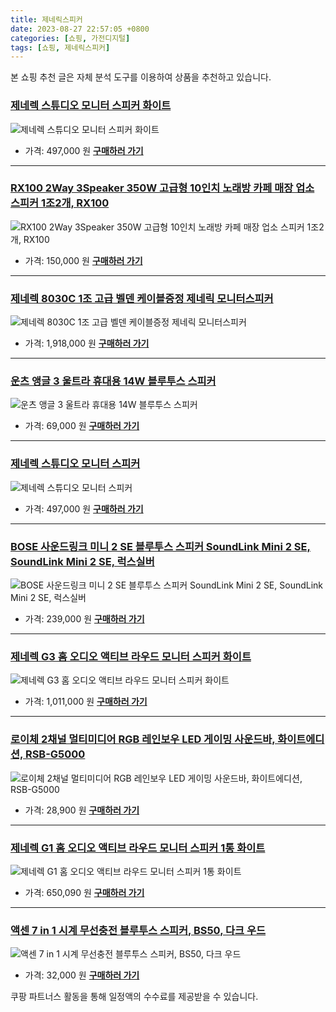 ```yaml
---
title: 제네릭스피커
date: 2023-08-27 22:57:05 +0800
categories: [쇼핑, 가전디지털]
tags: [쇼핑, 제네릭스피커]
---
```

본 쇼핑 추천 글은 자체 분석 도구를 이용하여 상품을 추천하고 있습니다.
### [제네렉 스튜디오 모니터 스피커 화이트](https://link.coupang.com/re/AFFSDP?lptag=AF1030537&pageKey=6096559350&itemId=11396734978&vendorItemId=78672752653&traceid=V0-153-4487c7697eab3a33&requestid=20230906225704863241339515&token=31850C%7CMIXED)
![제네렉 스튜디오 모니터 스피커 화이트](https://ads-partners.coupang.com/image1/8W3Exm_cCoC64rT_8Tyk_4h2UJYqGrf_xPohRDatG87UStjAD1a4GDFIt9dKYH0dFtvlmfThJa3-BpvSL1isMfqJFmynoMf0AhjKxgBJ7ml0E_5Ep5kL1iOrekMiCFEler4NO2MQZ0QDkgYHwKMrgrmSjMxxlazbkxn2Ysp5L0BUp2B4J9-IQI1k3ALNSW1fcEHuVYpIy8gGukK4jir-PKkcq4AQ324qpu4Gim1RUkfDijlz5QboXPtuasJISgEprs26IUnaxg==)
- 가격: 497,000 원
[**구매하러 가기**](https://link.coupang.com/re/AFFSDP?lptag=AF1030537&pageKey=6096559350&itemId=11396734978&vendorItemId=78672752653&traceid=V0-153-4487c7697eab3a33&requestid=20230906225704863241339515&token=31850C%7CMIXED)
---
### [RX100 2Way 3Speaker 350W 고급형 10인치 노래방 카페 매장 업소 스피커 1조2개, RX100](https://link.coupang.com/re/AFFSDP?lptag=AF1030537&pageKey=7463132498&itemId=19457389636&vendorItemId=86567924180&traceid=V0-153-e7a720254fd806b9&clickBeacon=EOgdiKg6IbaDkcBZh43p5JQsq5dSa8HiWcD780DgiEn9cxQX%2BqVRSE2C2VbTYyc%2FA7q8N%2FaCgJOP%2BmT1mU6zcy70Yz%2BKJ3ozEQePeUEpnWOM8WwzcVWyOyE3WqGylZWgdGtSTXgM06hykxBPuHhPcFg%2FajC70jbnpSSmZrTQnKBac%2BmAlhCbwapvXYsvRlmIYvYrN3nIxk%2BoqvlnqenNLwoEGShDbUa11Xzzfm6kzra64GgOI3zInWk%2F5hQiFaupavMdmdiihwr1D8yQiZvcXbfTRHYJTfobDr8r3k8m3tvy6rumx1uWNuhaYidLKC4BMnEm0XU3d3RDoFa7l6S3bcIe2jr0GPx0%2FUsrYiNSo3r%2BtkxgYWyvR9an6T5K30Qsx4cehaeFOzmKSCE3CNzF9V1%2Fmdpmi73%2BDKaZN5BNJVFYDVAG00K1E%2FKOYIV7BzKYeFPPHiWWMG2iyVn4oiiMZuK%2FfwGCMcm6UMO23kF%2B9OJdoUEGp4fTUwo8lUWH5W%2BCKznCRjR%2BdQEPMDYmWPI8szldW2n33Z%2BoCC7VKgF3Hnl0Nkxo%2Bwxyiwa7UtaCIZ37d73%2BT7i%2F3mqzePNbYuALyRik8XG7KtnpedTaJ0GXOnFk9UEWq61g5DKYSIVu0k3%2BLidtLI5R8bbliEkvpgvU0Zd%2FB%2Bc4n3TXtAUscEOO20iv08YmtZTZgmU7rFv00D1nRd2WpEOvj6QQaekKbElAy6DFHgXhEUBO5VWC1H5ZlhGSkt53VAGkE%2FYvn4FAKpRr25vI5DYLmRRPOMiT2cK86B6DSP%2FQR3TtvfQjjqNUousdcZw5OyoQN6vXsfWm%2B0y3HNh2YBxIQcYbsK71100hQK2ilFOAGrl%2F07sW1m0sfyMhlMLyWkmZtYwdeFmCFQ%2Fo&requestid=20230906225704863241339515&token=31850C%7CMIXED)
![RX100 2Way 3Speaker 350W 고급형 10인치 노래방 카페 매장 업소 스피커 1조2개, RX100](https://ads-partners.coupang.com/image1/eC3xkyTfW1-PxzpYeBFP35x9uDfUqtGQg8LS6btNi0AH3CjKurnh4G7YCP1zPlm6VZEe5XqbJnBMQBM43UTRm7edU4lfKd-XGe7mNRWuaMivJf4Jxl11UnEXFrW9OFvmaOkFksJ8aPUXuNOrKbbPqq-GEQDvPSK-Yljq5LNgfQq3B6igOiReiBQWceh_N3O3xWnly6pz8GlX_fSbktZkQHVBY38nlKZdfXsn7FUlb0SlS4fzwuUIPnSjCY4xZvExKN2UWOPgCag-D9TLe9XcrpdqUGtlZ4WJFJIJ1TyFUBoPiZ59pTY=)
- 가격: 150,000 원
[**구매하러 가기**](https://link.coupang.com/re/AFFSDP?lptag=AF1030537&pageKey=7463132498&itemId=19457389636&vendorItemId=86567924180&traceid=V0-153-e7a720254fd806b9&clickBeacon=EOgdiKg6IbaDkcBZh43p5JQsq5dSa8HiWcD780DgiEn9cxQX%2BqVRSE2C2VbTYyc%2FA7q8N%2FaCgJOP%2BmT1mU6zcy70Yz%2BKJ3ozEQePeUEpnWOM8WwzcVWyOyE3WqGylZWgdGtSTXgM06hykxBPuHhPcFg%2FajC70jbnpSSmZrTQnKBac%2BmAlhCbwapvXYsvRlmIYvYrN3nIxk%2BoqvlnqenNLwoEGShDbUa11Xzzfm6kzra64GgOI3zInWk%2F5hQiFaupavMdmdiihwr1D8yQiZvcXbfTRHYJTfobDr8r3k8m3tvy6rumx1uWNuhaYidLKC4BMnEm0XU3d3RDoFa7l6S3bcIe2jr0GPx0%2FUsrYiNSo3r%2BtkxgYWyvR9an6T5K30Qsx4cehaeFOzmKSCE3CNzF9V1%2Fmdpmi73%2BDKaZN5BNJVFYDVAG00K1E%2FKOYIV7BzKYeFPPHiWWMG2iyVn4oiiMZuK%2FfwGCMcm6UMO23kF%2B9OJdoUEGp4fTUwo8lUWH5W%2BCKznCRjR%2BdQEPMDYmWPI8szldW2n33Z%2BoCC7VKgF3Hnl0Nkxo%2Bwxyiwa7UtaCIZ37d73%2BT7i%2F3mqzePNbYuALyRik8XG7KtnpedTaJ0GXOnFk9UEWq61g5DKYSIVu0k3%2BLidtLI5R8bbliEkvpgvU0Zd%2FB%2Bc4n3TXtAUscEOO20iv08YmtZTZgmU7rFv00D1nRd2WpEOvj6QQaekKbElAy6DFHgXhEUBO5VWC1H5ZlhGSkt53VAGkE%2FYvn4FAKpRr25vI5DYLmRRPOMiT2cK86B6DSP%2FQR3TtvfQjjqNUousdcZw5OyoQN6vXsfWm%2B0y3HNh2YBxIQcYbsK71100hQK2ilFOAGrl%2F07sW1m0sfyMhlMLyWkmZtYwdeFmCFQ%2Fo&requestid=20230906225704863241339515&token=31850C%7CMIXED)
---
### [제네렉 8030C 1조 고급 벨덴 케이블증정 제네릭 모니터스피커](https://link.coupang.com/re/AFFSDP?lptag=AF1030537&pageKey=1618253687&itemId=2761902744&vendorItemId=83483519273&traceid=V0-153-0dec26545b3818c5&requestid=20230906225704863241339515&token=31850C%7CMIXED)
![제네렉 8030C 1조 고급 벨덴 케이블증정 제네릭 모니터스피커](https://ads-partners.coupang.com/image1/ZMggOMt1ar1ZaAZ3ZO8nn99ibfELghVXczL2ryLtxNkHyiLhwe_CUvctLJC6s0lWhUT8UH7K2BcdSjro9eF6ZYH80KTVYTG4qagV58SMW-kCbe6zBk6NAuL4rMZFD_J6yN5QmbMbF45_fe2rZ89ENJyxOaCJfHy86on3GdhyyVjIwqWxpVhnHkFbLrscXhvrWwL5OdPDHy08GjtHSGC54oehcIrWXsrHTzodwuL_CH6d2u9fFUwW-bvqkCcbCk267hFK9EsutejM3Kv3VmtPXkaG3DLSMm1p8bsn2YHr6w==)
- 가격: 1,918,000 원
[**구매하러 가기**](https://link.coupang.com/re/AFFSDP?lptag=AF1030537&pageKey=1618253687&itemId=2761902744&vendorItemId=83483519273&traceid=V0-153-0dec26545b3818c5&requestid=20230906225704863241339515&token=31850C%7CMIXED)
---
### [운츠 앵글 3 울트라 휴대용 14W 블루투스 스피커](https://link.coupang.com/re/AFFSDP?lptag=AF1030537&pageKey=6947920128&itemId=16870072494&vendorItemId=86935095345&traceid=V0-153-2069db89a7cb3382&clickBeacon=EOgdiKg6IbaDkcBZh43p5JQsq5dSa8HiWcD780DgiEn9cxQX%2BqVRSE2C2VbTYyc%2FA7q8N%2FaCgJOP%2BmT1mU6zcy70Yz%2BKJ3ozEQePeUEpnWNdP%2BK%2Fpkl01nfQ1oXptMQxdGtSTXgM06hykxBPuHhPcHBBWvEJlabf5ntUTPnD%2FDvJVyEFOGtmzJt4QsIMCBe3YvYrN3nIxk%2BoqvlnqenNLwoEGShDbUa11Xzzfm6kzra64GgOI3zInWk%2F5hQiFaupBSGH5s01wqqCFzW7wgQ%2FuxJ1MWYWLKGO7J4Vbh3IQuBSxOpEv%2BKIW1dr6wf2li%2FogUKwR%2Bt6GA0HsNFivYjISC1leAIpAgAtCzX1Syr7YrDXwtFDk354%2FiolG51NvK9IG%2FuokxpAg1IWLkSiHQeyEQZompEO0Zkp4BJUoYdWDXS1i%2FQa0i7Pz1NAacbkbFf0coG0cynnUDC3DSVxzdqdxEb%2BQ0LkAzM1afUVFwPX59OvHgh0KaAoy3UHAOAkHC9NRA3%2BraCU7QUHfY2dHZt40CXddRDz%2FxJxP8gM1C%2FxWAUsRiRA8LxwuZdoPOr7SIhNhyDO8J1IGRv7mY%2FNWAuZXjhWPM5AciyfUpfyLWVqO0r2r8C3ds1BWSzhm4y5uMwEvYa6ygj0Scy1iZyhUHNKhV8kWMLJPWxXFsl%2FI%2FLZTqyFHc8tY%2FSO4pwbe3l700iNhG6u17oedpc5zMuV%2B9eibA3y9i8HHMWJVs%2FUanv1XLMt8dvkblbLsFGu3MFo3gAga7%2FVoeac9Juu4hvd6IzaQEuYQnjQv90dUpSb4KsdtUVC1OxuRlJmzr%2BL4%2FQATeNj%2BdtEDT7bbcMo8eltMzBpeXT6T%2F2P1kWolmMwzFX3MgeBzq4Cwcc6kXX%2FqQVtpoWP&requestid=20230906225704863241339515&token=31850C%7CMIXED)
![운츠 앵글 3 울트라 휴대용 14W 블루투스 스피커](https://ads-partners.coupang.com/image1/HBJ3mQQ5uLcEmcC0HBEfUNJFRlHZ5bGlzHKd3vU0YXwpldmjYIEdPXfJbn2IA0EvOZqdDkICWqZiMOOOr6MBxRMs6rXL28CYjrwbpGhfIMyu5-lhgoOhzWngfeOxijK8o_BCw1elUrQatOF1bnIw4FTCckhq8Aown3Ndv-qOZG_eN73ESek0SPWwUWubkhFjXJEE8S6EGv8OeAhwfJgeANczb-VRtYXI8C5fm8skqGcnjAdV6AdPbm5hKKP5pi2LWVJhhwCZt1BWU7qtfLKfxsuhNnSIfyEYuL_SzteAlCdoyqWL)
- 가격: 69,000 원
[**구매하러 가기**](https://link.coupang.com/re/AFFSDP?lptag=AF1030537&pageKey=6947920128&itemId=16870072494&vendorItemId=86935095345&traceid=V0-153-2069db89a7cb3382&clickBeacon=EOgdiKg6IbaDkcBZh43p5JQsq5dSa8HiWcD780DgiEn9cxQX%2BqVRSE2C2VbTYyc%2FA7q8N%2FaCgJOP%2BmT1mU6zcy70Yz%2BKJ3ozEQePeUEpnWNdP%2BK%2Fpkl01nfQ1oXptMQxdGtSTXgM06hykxBPuHhPcHBBWvEJlabf5ntUTPnD%2FDvJVyEFOGtmzJt4QsIMCBe3YvYrN3nIxk%2BoqvlnqenNLwoEGShDbUa11Xzzfm6kzra64GgOI3zInWk%2F5hQiFaupBSGH5s01wqqCFzW7wgQ%2FuxJ1MWYWLKGO7J4Vbh3IQuBSxOpEv%2BKIW1dr6wf2li%2FogUKwR%2Bt6GA0HsNFivYjISC1leAIpAgAtCzX1Syr7YrDXwtFDk354%2FiolG51NvK9IG%2FuokxpAg1IWLkSiHQeyEQZompEO0Zkp4BJUoYdWDXS1i%2FQa0i7Pz1NAacbkbFf0coG0cynnUDC3DSVxzdqdxEb%2BQ0LkAzM1afUVFwPX59OvHgh0KaAoy3UHAOAkHC9NRA3%2BraCU7QUHfY2dHZt40CXddRDz%2FxJxP8gM1C%2FxWAUsRiRA8LxwuZdoPOr7SIhNhyDO8J1IGRv7mY%2FNWAuZXjhWPM5AciyfUpfyLWVqO0r2r8C3ds1BWSzhm4y5uMwEvYa6ygj0Scy1iZyhUHNKhV8kWMLJPWxXFsl%2FI%2FLZTqyFHc8tY%2FSO4pwbe3l700iNhG6u17oedpc5zMuV%2B9eibA3y9i8HHMWJVs%2FUanv1XLMt8dvkblbLsFGu3MFo3gAga7%2FVoeac9Juu4hvd6IzaQEuYQnjQv90dUpSb4KsdtUVC1OxuRlJmzr%2BL4%2FQATeNj%2BdtEDT7bbcMo8eltMzBpeXT6T%2F2P1kWolmMwzFX3MgeBzq4Cwcc6kXX%2FqQVtpoWP&requestid=20230906225704863241339515&token=31850C%7CMIXED)
---
### [제네렉 스튜디오 모니터 스피커](https://link.coupang.com/re/AFFSDP?lptag=AF1030537&pageKey=5795349034&itemId=9922405193&vendorItemId=77205687837&traceid=V0-153-3d0228fb4f37a3bb&requestid=20230906225704863241339515&token=31850C%7CMIXED)
![제네렉 스튜디오 모니터 스피커](https://ads-partners.coupang.com/image1/OnljwXrw_JVqfqe6OgMYGJrKM4zfZeh3J7zGOpbHH4f9bsdpxAHWGBVmlYLoyhaZEvZ03xj42GVNmVFuL9w1--uv5P7dNJiojR8kNuS0d0_9QQQGNbMCqcUuJDerurYelqmV4lJqKhg38m6v2iPLokRUwof5qGJEhgMqu262mxxObr0dUgO_4XG_I_oMW4BGhtLVaTxP4ue840bHEgOuH-RjFmf0CoynCh504KNd4cIxBgge_puBij_GjWsAHl9-wVBIjTMeFWNpih8vMlXu)
- 가격: 497,000 원
[**구매하러 가기**](https://link.coupang.com/re/AFFSDP?lptag=AF1030537&pageKey=5795349034&itemId=9922405193&vendorItemId=77205687837&traceid=V0-153-3d0228fb4f37a3bb&requestid=20230906225704863241339515&token=31850C%7CMIXED)
---
### [BOSE 사운드링크 미니 2 SE 블루투스 스피커 SoundLink Mini 2 SE, SoundLink Mini 2 SE, 럭스실버](https://link.coupang.com/re/AFFSDP?lptag=AF1030537&pageKey=1946638417&itemId=3304931954&vendorItemId=71291842321&traceid=V0-153-ca526313dbe88da9&clickBeacon=EOgdiKg6IbaDkcBZh43p5JQsq5dSa8HiWcD780DgiEn9cxQX%2BqVRSE2C2VbTYyc%2FA7q8N%2FaCgJOP%2BmT1mU6zcy70Yz%2BKJ3ozEQePeUEpnWM1r7QNbPHh0qsPprD5nneqdGtSTXgM06hykxBPuHhPcPqw%2F9AumOnhIK%2F9VJMCrH3OSTsTMhM%2FH1nwDCdWLrKTYvYrN3nIxk%2BoqvlnqenNLwoEGShDbUa11Xzzfm6kzra64GgOI3zInWk%2F5hQiFaupCU%2BPwA6JsU3FeYPGQw8JJFSF6CS6zGgdAePtDDBb3Il8lW112TOywI5JcZB1YI5D1Tp9CgbUgMSSXwBQPB7Vc82aDsj1AHLpCf8m1a93NRONyBN5CltrmwGvU3qe3TAN%2BuBbMqvuG9B%2FkKrTJJ1WGfC1CQkrobZD8dqyL3cx1G3A%2FLZwv0IkyF0oQ%2FiSzNmq%2BJeWfImo%2BdrDBHm6iWJbDhGFMz8QZDJ8MSVPH6e4okCvHgh0KaAoy3UHAOAkHC9NRA3%2BraCU7QUHfY2dHZt40CXddRDz%2FxJxP8gM1C%2FxWAUsRiRA8LxwuZdoPOr7SIhNhyDO8J1IGRv7mY%2FNWAuZXjhWPM5AciyfUpfyLWVqO0r2r8C3ds1BWSzhm4y5uMwEvYa6ygj0Scy1iZyhUHNKhV8kWMLJPWxXFsl%2FI%2FLZTqyFHc8tY%2FSO4pwbe3l700iNhG6u17oedpc5zMuV%2B9eibA3y9i8HHMWJVs%2FUanv1XLMt8dvkblbLsFGu3MFo3gAga7%2FVoeac9Juu4hvd6IzaQEuYQnjQv90dUpSb4KsdtUVC1OxuRlJmzr%2BL4%2FQATeNj%2BdtEDT7bbcMo8eltMzBpeXT6T%2F2P1kWolmMwzFX3MgeBzq4Cwcc6kXX%2FqQVtpoWP&requestid=20230906225704863241339515&token=31850C%7CMIXED)
![BOSE 사운드링크 미니 2 SE 블루투스 스피커 SoundLink Mini 2 SE, SoundLink Mini 2 SE, 럭스실버](https://ads-partners.coupang.com/image1/qZk-EEYw4Q_JvITeqaQfx0I87ZEIaHF4zSmLMRsRXvR7gWO-GOxFJ6g9SliYwXrxylxiDmXBXHDs7Qxz7hE-HWF0c4I8vJBnmVvnFUjEn8vaypoRlFGEZAkKlk7iOwTOLLF8gzCiOKE9gaGaCJZUtc3x0vZO-cV_aOo6uwXp_Rl1BeKkohCGS3b1jnab4MzHC0AK4mFLukL5YmNK1YkHSA0I3hngeF_rtmcnnThrswiuafi2U9Lyn4Ihp09lFjr7J9fBw45ZmrRfHKwDlqRHUAYUIy6H)
- 가격: 239,000 원
[**구매하러 가기**](https://link.coupang.com/re/AFFSDP?lptag=AF1030537&pageKey=1946638417&itemId=3304931954&vendorItemId=71291842321&traceid=V0-153-ca526313dbe88da9&clickBeacon=EOgdiKg6IbaDkcBZh43p5JQsq5dSa8HiWcD780DgiEn9cxQX%2BqVRSE2C2VbTYyc%2FA7q8N%2FaCgJOP%2BmT1mU6zcy70Yz%2BKJ3ozEQePeUEpnWM1r7QNbPHh0qsPprD5nneqdGtSTXgM06hykxBPuHhPcPqw%2F9AumOnhIK%2F9VJMCrH3OSTsTMhM%2FH1nwDCdWLrKTYvYrN3nIxk%2BoqvlnqenNLwoEGShDbUa11Xzzfm6kzra64GgOI3zInWk%2F5hQiFaupCU%2BPwA6JsU3FeYPGQw8JJFSF6CS6zGgdAePtDDBb3Il8lW112TOywI5JcZB1YI5D1Tp9CgbUgMSSXwBQPB7Vc82aDsj1AHLpCf8m1a93NRONyBN5CltrmwGvU3qe3TAN%2BuBbMqvuG9B%2FkKrTJJ1WGfC1CQkrobZD8dqyL3cx1G3A%2FLZwv0IkyF0oQ%2FiSzNmq%2BJeWfImo%2BdrDBHm6iWJbDhGFMz8QZDJ8MSVPH6e4okCvHgh0KaAoy3UHAOAkHC9NRA3%2BraCU7QUHfY2dHZt40CXddRDz%2FxJxP8gM1C%2FxWAUsRiRA8LxwuZdoPOr7SIhNhyDO8J1IGRv7mY%2FNWAuZXjhWPM5AciyfUpfyLWVqO0r2r8C3ds1BWSzhm4y5uMwEvYa6ygj0Scy1iZyhUHNKhV8kWMLJPWxXFsl%2FI%2FLZTqyFHc8tY%2FSO4pwbe3l700iNhG6u17oedpc5zMuV%2B9eibA3y9i8HHMWJVs%2FUanv1XLMt8dvkblbLsFGu3MFo3gAga7%2FVoeac9Juu4hvd6IzaQEuYQnjQv90dUpSb4KsdtUVC1OxuRlJmzr%2BL4%2FQATeNj%2BdtEDT7bbcMo8eltMzBpeXT6T%2F2P1kWolmMwzFX3MgeBzq4Cwcc6kXX%2FqQVtpoWP&requestid=20230906225704863241339515&token=31850C%7CMIXED)
---
### [제네렉 G3 홈 오디오 액티브 라우드 모니터 스피커 화이트](https://link.coupang.com/re/AFFSDP?lptag=AF1030537&pageKey=7154218855&itemId=17992507849&vendorItemId=85149026473&traceid=V0-153-3c96860071f5a6bf&requestid=20230906225704863241339515&token=31850C%7CMIXED)
![제네렉 G3 홈 오디오 액티브 라우드 모니터 스피커 화이트](https://ads-partners.coupang.com/image1/4sSpYhxPeUjPbaL24ie-WM5PsFvzvfvg0pUF8R03lkwQT3nrVYTdbHgGllnhkJlyGkiTqbRmJ0yfqNU2gJg5zvY2kmypMpY8bRSKXvLMVMPzVSS4sTnBLr7rOPZNnvLeZnEdU8_06B-0KjDjMWoiwLmRDeu7OBaDW_DiKgAzFtBOXWheAMi5_1YofvXUeg9N50r6ramX6Jrjg4pItmRU-ZVf1x-LGb7EGTInbfaGiNPsIz20Yf9alONPbWwi_WRpq0aYo-U0Pw==)
- 가격: 1,011,000 원
[**구매하러 가기**](https://link.coupang.com/re/AFFSDP?lptag=AF1030537&pageKey=7154218855&itemId=17992507849&vendorItemId=85149026473&traceid=V0-153-3c96860071f5a6bf&requestid=20230906225704863241339515&token=31850C%7CMIXED)
---
### [로이체 2채널 멀티미디어 RGB 레인보우 LED 게이밍 사운드바, 화이트에디션, RSB-G5000](https://link.coupang.com/re/AFFSDP?lptag=AF1030537&pageKey=5409040011&itemId=14813272404&vendorItemId=82052923046&traceid=V0-153-58f04561e729ef54&clickBeacon=EOgdiKg6IbaDkcBZh43p5JQsq5dSa8HiWcD780DgiEn9cxQX%2BqVRSE2C2VbTYyc%2FA7q8N%2FaCgJOP%2BmT1mU6zcy70Yz%2BKJ3ozEQePeUEpnWOdJg%2BvD3RqTertbPXoVfMPdGtSTXgM06hykxBPuHhPcGBh3Wd77AWRfWUkqTjY2V1Hk9XHxygRxK%2FhMSSHis2%2BYvYrN3nIxk%2BoqvlnqenNLwoEGShDbUa11Xzzfm6kzra64GgOI3zInWk%2F5hQiFaupR48tltWHeK%2FFLllqjPD%2BHsZUh6CJYHZ3dF%2FOiu8cW21x9nw0lhQPrsavenqo7%2FGINzmmFdK1JwZufD5zogAy6OHcXMJ40xVuzsZ%2Fqu7nlgqgxRSyt3LXvWTAGB173fJe%2BuBbMqvuG9B%2FkKrTJJ1WGfC1CQkrobZD8dqyL3cx1G3Dp5b0RNmJEbCX0bzA%2BbRHT0jg%2BReE%2F0C3mw6eBuoq4xqBxsiCWuPeCfTE%2FajiQJqro4iT3VEAORA13EShFDt5Zy%2B88ZnfVAo4ic2r8JtPkV0FTfXRHYfBkkxtj3sBMtddoUEGp4fTUwo8lUWH5W%2BCKznCRjR%2BdQEPMDYmWPI8s5R6h88LoBXjM%2FCNiu%2FfLfzLJTfO95QjOibMGNGubYorrNg2lTsgMsoqiIHDYA%2Flrsf194hJ9Y7sOXpCe33eZGjVXpHXFsEcry5xdcvOXlvVvYa6ygj0Scy1iZyhUHNKhQw%2FHuEWlkgkMrzf4kmCuLfa%2FXOJOmpRw80oGeU52XRngjBhOy4yQeAiEdOfoREN0Kpia1vE3u%2BNwOlL6gFfYoyPPcwq2ZJfXo0pEa0BAyNLUuiVo%2BpnyW1f2EET6zOFRa3NuKEyaCRPwX6ezBnUwFdAc5J0KwE962F9T8VBj7M6&requestid=20230906225704863241339515&token=31850C%7CMIXED)
![로이체 2채널 멀티미디어 RGB 레인보우 LED 게이밍 사운드바, 화이트에디션, RSB-G5000](https://ads-partners.coupang.com/image1/7L689o2mfp5vIV3s7N3rC4VARflnXb3kVzxKVoLr91KtgBqALZIQfnPK8WcW-E4b98Jj3v8DRo4eBHhVkLX8FhoAkyTXUrxTg6m97T1Qwv1zARbzz5b1Mtva8ubhRU1Bw0aNPufZAmvp2yLE5NYfFuTYNLqW-bjcNV0WTWV5i09_TyKNqQKx6oHygSBPVe3kHPNWjmo95RBh2FUe1_-6KuZQCar1LaBctVqPnDIn72-XuyUjGBTsvhqAIa4IaxFtFNw6JWEc-M9YcNFkgol9BaE9sisB)
- 가격: 28,900 원
[**구매하러 가기**](https://link.coupang.com/re/AFFSDP?lptag=AF1030537&pageKey=5409040011&itemId=14813272404&vendorItemId=82052923046&traceid=V0-153-58f04561e729ef54&clickBeacon=EOgdiKg6IbaDkcBZh43p5JQsq5dSa8HiWcD780DgiEn9cxQX%2BqVRSE2C2VbTYyc%2FA7q8N%2FaCgJOP%2BmT1mU6zcy70Yz%2BKJ3ozEQePeUEpnWOdJg%2BvD3RqTertbPXoVfMPdGtSTXgM06hykxBPuHhPcGBh3Wd77AWRfWUkqTjY2V1Hk9XHxygRxK%2FhMSSHis2%2BYvYrN3nIxk%2BoqvlnqenNLwoEGShDbUa11Xzzfm6kzra64GgOI3zInWk%2F5hQiFaupR48tltWHeK%2FFLllqjPD%2BHsZUh6CJYHZ3dF%2FOiu8cW21x9nw0lhQPrsavenqo7%2FGINzmmFdK1JwZufD5zogAy6OHcXMJ40xVuzsZ%2Fqu7nlgqgxRSyt3LXvWTAGB173fJe%2BuBbMqvuG9B%2FkKrTJJ1WGfC1CQkrobZD8dqyL3cx1G3Dp5b0RNmJEbCX0bzA%2BbRHT0jg%2BReE%2F0C3mw6eBuoq4xqBxsiCWuPeCfTE%2FajiQJqro4iT3VEAORA13EShFDt5Zy%2B88ZnfVAo4ic2r8JtPkV0FTfXRHYfBkkxtj3sBMtddoUEGp4fTUwo8lUWH5W%2BCKznCRjR%2BdQEPMDYmWPI8s5R6h88LoBXjM%2FCNiu%2FfLfzLJTfO95QjOibMGNGubYorrNg2lTsgMsoqiIHDYA%2Flrsf194hJ9Y7sOXpCe33eZGjVXpHXFsEcry5xdcvOXlvVvYa6ygj0Scy1iZyhUHNKhQw%2FHuEWlkgkMrzf4kmCuLfa%2FXOJOmpRw80oGeU52XRngjBhOy4yQeAiEdOfoREN0Kpia1vE3u%2BNwOlL6gFfYoyPPcwq2ZJfXo0pEa0BAyNLUuiVo%2BpnyW1f2EET6zOFRa3NuKEyaCRPwX6ezBnUwFdAc5J0KwE962F9T8VBj7M6&requestid=20230906225704863241339515&token=31850C%7CMIXED)
---
### [제네렉 G1 홈 오디오 액티브 라우드 모니터 스피커 1통 화이트](https://link.coupang.com/re/AFFSDP?lptag=AF1030537&pageKey=7154246005&itemId=17992611423&vendorItemId=86744342690&traceid=V0-153-f0fc0a1e39f0d03a&requestid=20230906225704863241339515&token=31850C%7CMIXED)
![제네렉 G1 홈 오디오 액티브 라우드 모니터 스피커 1통 화이트](https://ads-partners.coupang.com/image1/uHjOyCH8e-9LvBgxuJnSwq9E0BNOZkiyUJ46xTNxlbf-6ez7fcltriSgUULm1as1KCSG7cPB9TvvGqgAN8S0ta4KbyUBgQIm9Y_RKzgWmeRCPNI76NXM2er6Ql9gkOWRJELHl4P2eQWbIoGEYWQgABRxI8GXfTcIpKE2IqNAdtfYghXBciebH_ZlT4ptyItMtzL_E8InQNASlol03evz2eF3iHLl-yUIjGVqh23YsIo36WI1h7mQpoWuwr9-reUlK1hGgKBZHnU-bJutsdQQoGVBXnDtXSm93_THqYvIaA==)
- 가격: 650,090 원
[**구매하러 가기**](https://link.coupang.com/re/AFFSDP?lptag=AF1030537&pageKey=7154246005&itemId=17992611423&vendorItemId=86744342690&traceid=V0-153-f0fc0a1e39f0d03a&requestid=20230906225704863241339515&token=31850C%7CMIXED)
---
### [액센 7 in 1 시계 무선충전 블루투스 스피커, BS50, 다크 우드](https://link.coupang.com/re/AFFSDP?lptag=AF1030537&pageKey=5469486716&itemId=8399464363&vendorItemId=75687150536&traceid=V0-153-d34901f3267d6580&clickBeacon=EOgdiKg6IbaDkcBZh43p5JQsq5dSa8HiWcD780DgiEn9cxQX%2BqVRSE2C2VbTYyc%2FA7q8N%2FaCgJOP%2BmT1mU6zcy70Yz%2BKJ3ozEQePeUEpnWOAo5SyOfgmDyDxUPQ2gyFkdGtSTXgM06hykxBPuHhPcH%2F%2F%2FwdmnVf40hqzBs77GlQBuO%2FISEN%2FJG5dihzVB1yGYvYrN3nIxk%2BoqvlnqenNLwoEGShDbUa11Xzzfm6kzra64GgOI3zInWk%2F5hQiFaupEk8fCF2%2FS9G8H5ecLRFZUIyFzeLBI%2BSbEkjqbUA6r5O7f%2FzzKpUoqALoE1g3uNwfzrKnwoa9JAIB%2Fln6B8Ufd6i3Tig%2BCbDs7fJUgadbNh8hyAuQZnRA1aYKcb5VkLKU%2BuBbMqvuG9B%2FkKrTJJ1WGfC1CQkrobZD8dqyL3cx1G3WKqdkSmRLOTgJJ8qk0%2ByWa%2FP97XwoR0Xc%2F%2BxUmT3nrnnfBzcjEAZdTuTGvr0cOr9MKcOvOlHl%2By5NOEG%2Fr179He4DRgboFwwvspdUW7NShQV%2Fwm4pe1BK%2FbHehqqvXJzJTcYcchHPHNM6rpuRPLSL2Nr0TcoU9SUtQbLHMAuXkcsvXHc72sDsnKQ4FoYwAzwXX4NP%2BT8J4Fs7U6oL%2BQhu1nSbn7aOdH%2FYAWeB7%2Fz89QppQbmO31%2BV99yaFOCN0SGaReu0%2BOpigwvLL2BxQm5G%2Bfo%2FCatBdMbu3kefnPAtUimkRohBEdDqdVZY0cwpC2k6x3L6x6nwdEcLnC4ulFLE3G6BKPuBLGnOQd1gEBCKr6DEgkvtFBf049p513kTqwIKnt3Dv84fKuvX9Y9%2BpxZuP1rgCKluxzpC6hwexW8SPBtUVHqLazOPbwiCBtw%2BaCxhEPzeu3MLJm2nYk5pF9LA&requestid=20230906225704863241339515&token=31850C%7CMIXED)
![액센 7 in 1 시계 무선충전 블루투스 스피커, BS50, 다크 우드](https://ads-partners.coupang.com/image1/Y2H8zdwg1NLVbPLaY7enivyVDaYO6OzNDusSLpMUY0MvT6bQsBQ3xiuTNgYEZlgv9B42qM3U238xPub8LL_maHdX7f417nyj8qkOBUKzs92e4hcLlR7lGA32IKsuDyo2kQvj_XMLVUGVptq5N071wVL7uqF99KwHIbL0DG19hXGIkR50vm71cNC61EP2TSdGjn7q5UH_8LXCvbcj3vPtxQsU0FVzhoieU7wF0hAN4XRSUj2D2Z1tW22PNt2RNMbo2GhztoH8Fx54DIq3_eE39Y8Bolw=)
- 가격: 32,000 원
[**구매하러 가기**](https://link.coupang.com/re/AFFSDP?lptag=AF1030537&pageKey=5469486716&itemId=8399464363&vendorItemId=75687150536&traceid=V0-153-d34901f3267d6580&clickBeacon=EOgdiKg6IbaDkcBZh43p5JQsq5dSa8HiWcD780DgiEn9cxQX%2BqVRSE2C2VbTYyc%2FA7q8N%2FaCgJOP%2BmT1mU6zcy70Yz%2BKJ3ozEQePeUEpnWOAo5SyOfgmDyDxUPQ2gyFkdGtSTXgM06hykxBPuHhPcH%2F%2F%2FwdmnVf40hqzBs77GlQBuO%2FISEN%2FJG5dihzVB1yGYvYrN3nIxk%2BoqvlnqenNLwoEGShDbUa11Xzzfm6kzra64GgOI3zInWk%2F5hQiFaupEk8fCF2%2FS9G8H5ecLRFZUIyFzeLBI%2BSbEkjqbUA6r5O7f%2FzzKpUoqALoE1g3uNwfzrKnwoa9JAIB%2Fln6B8Ufd6i3Tig%2BCbDs7fJUgadbNh8hyAuQZnRA1aYKcb5VkLKU%2BuBbMqvuG9B%2FkKrTJJ1WGfC1CQkrobZD8dqyL3cx1G3WKqdkSmRLOTgJJ8qk0%2ByWa%2FP97XwoR0Xc%2F%2BxUmT3nrnnfBzcjEAZdTuTGvr0cOr9MKcOvOlHl%2By5NOEG%2Fr179He4DRgboFwwvspdUW7NShQV%2Fwm4pe1BK%2FbHehqqvXJzJTcYcchHPHNM6rpuRPLSL2Nr0TcoU9SUtQbLHMAuXkcsvXHc72sDsnKQ4FoYwAzwXX4NP%2BT8J4Fs7U6oL%2BQhu1nSbn7aOdH%2FYAWeB7%2Fz89QppQbmO31%2BV99yaFOCN0SGaReu0%2BOpigwvLL2BxQm5G%2Bfo%2FCatBdMbu3kefnPAtUimkRohBEdDqdVZY0cwpC2k6x3L6x6nwdEcLnC4ulFLE3G6BKPuBLGnOQd1gEBCKr6DEgkvtFBf049p513kTqwIKnt3Dv84fKuvX9Y9%2BpxZuP1rgCKluxzpC6hwexW8SPBtUVHqLazOPbwiCBtw%2BaCxhEPzeu3MLJm2nYk5pF9LA&requestid=20230906225704863241339515&token=31850C%7CMIXED)


쿠팡 파트너스 활동을 통해 일정액의 수수료를 제공받을 수 있습니다.
